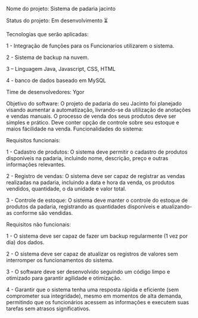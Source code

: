 Nome do projeto: Sistema de padaria jacinto

Status do projeto: 
Em desenvolvimento ⏳

Tecnologias que serão aplicadas:

1 - Integração de funções para os Funcionarios utilizarem o sistema.

2 - Sistema de backup na nuvem.

3 – Linguagem Java, Javascript, CSS, HTML

4 - banco de dados baseado em MySQL

Time de desenvolvedores:
Ygor

Objetivo do software:
O projeto de padaria do seu Jacinto foi planejado visando aumentar a automatização, livrando-se da utilização de anotações e vendas manuais.
O processo de venda dos seus produtos deve ser simples e prático. Deve conter opção de controle sobre seu estoque e maios fácilidade na venda.
Funcionalidades do sistema:

Requisitos funcionais: 

1 - Cadastro de produtos: O sistema deve permitir o cadastro de produtos disponíveis na padaria, incluindo nome, descrição, preço e outras informações relevantes.

2 - Registro de vendas: O sistema deve ser capaz de registrar as vendas realizadas na padaria, incluindo a data e hora da venda, os produtos vendidos, quantidade, o da unidade e valor total.

3 - Controle de estoque: O sistema deve manter o controle do estoque de produtos da padaria, registrando as quantidades disponíveis e atualizando-as conforme são vendidas.

Requisitos não funcionais:

1 - O sistema deve ser capaz de fazer um backup regularmente (1 vez por dia) dos dados.

2 - O sistema deve ser capaz de atualizar os registros de valores sem interromper os funcionamentos do sistema.

3 - O software deve ser desenvolvido seguindo um código limpo e otimizado para garantir agilidade e otimização.

4 - Garantir que o sistema tenha uma resposta rápida e eficiente (sem comprometer sua integridade), mesmo em momentos de alta demanda, permitindo que os funcionários acessem as informações e executem suas tarefas sem atrasos significativos.

